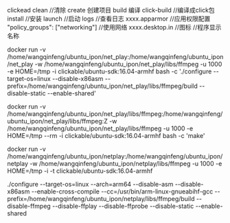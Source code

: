 clickead clean //清除
	create 创建项目
	build 编译
	click-build //编译成click包
	install  //安装
	launch	//启动
	logs   //查看日志
xxxx.apparmor //应用权限配置
	 "policy_groups": ["networking"] //使用网络
xxxx.desktop.in
	//图标 //程序显示名称

docker run -v /home/wangqinfeng/ubuntu_ipon/net_play:/home/wangqinfeng/ubuntu_ipon/net_play -w /home/wangqinfeng/ubuntu_ipon/net_play/libs/ffmpeg -u 1000 -e HOME=/tmp  -i clickable/ubuntu-sdk:16.04-armhf bash -c './configure  --target-os=linux --disable-x86asm --prefix=/home/wangqinfeng/ubuntu_ipon/net_play/libs/ffmpeg/build  --disable-static --enable-shared'

docker run -v /home/wangqinfeng/ubuntu_ipon/net_play/libs/ffmpeg:/home/wangqinfeng/ubuntu_ipon/net_play/libs/ffmpeg:Z -w /home/wangqinfeng/ubuntu_ipon/net_play/libs/ffmpeg -u 1000 -e HOME=/tmp --rm -i clickable/ubuntu-sdk:16.04-armhf bash -c 'make'

docker run -v /home/wangqinfeng/ubuntu_ipon/netplay:/home/wangqinfeng/ubuntu_ipon/netplay -w /home/wangqinfeng/ubuntu_ipon/netplay/libs/ffmpeg -u 1000 -e HOME=/tmp  -i -t clickable/ubuntu-sdk:16.04-armhf


./configure --target-os=linux --arch=arm64  --disable-asm  --disable-x86asm  --enable-cross-compile --cc=/usr/bin/arm-linux-gnueabihf-gcc  --prefix=/home/wangqinfeng/ubuntu_ipon/netplay/libs/ffmpeg/build --disable-ffmpeg --disable-ffplay --disable-ffprobe  --disable-static --enable-shared